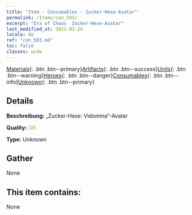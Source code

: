 ```yaml
---
title: "Item - Consumables - Zucker-Hexe-Avatar"
permalink: /Items/con_583/
excerpt: "Era of Chaos  Zucker-Hexe-Avatar"
last_modified_at: 2021-03-24
locale: de
ref: "con_583.md"
toc: false
classes: wide
---
```

 [Materials](/de/Items/){: .btn .btn--primary}[Artifacts](/de/Items/Artifacts/){: .btn .btn--success}[Units](/de/Items/Units/){: .btn .btn--warning}[Heroes](/de/Items/Heroes/){: .btn .btn--danger}[Consumables](/de/Items/Consumables/){: .btn .btn--info}[Unknown](/de/Items/Unknown/){: .btn .btn--primary}

## Details
 **Beschreibung:** „Zucker-Hexe: Vidomina“-Avatar

 **Quality:** <span style="color: #FF8C00">OK</span>

 **Type:** Unknown

## Gather

  None

## This item contains:

  None

